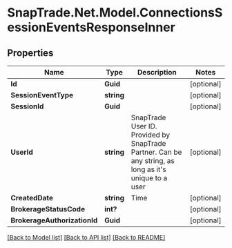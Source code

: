 # SnapTrade.Net.Model.ConnectionsSessionEventsResponseInner

## Properties

Name | Type | Description | Notes
------------ | ------------- | ------------- | -------------
**Id** | **Guid** |  | [optional] 
**SessionEventType** | **string** |  | [optional] 
**SessionId** | **Guid** |  | [optional] 
**UserId** | **string** | SnapTrade User ID. Provided by SnapTrade Partner. Can be any string, as long as it&#39;s unique to a user | [optional] 
**CreatedDate** | **string** | Time | [optional] 
**BrokerageStatusCode** | **int?** |  | [optional] 
**BrokerageAuthorizationId** | **Guid** |  | [optional] 

[[Back to Model list]](../README.md#documentation-for-models) [[Back to API list]](../README.md#documentation-for-api-endpoints) [[Back to README]](../README.md)

